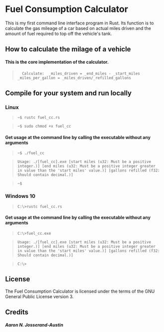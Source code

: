 # Fuel Consumption Calculator

This is my first command line interface program in Rust. Its function is to calculate the gas mileage of a car based on actual miles driven and the amount of fuel required to top off the vehicle's tank.
 
## How to calculate the milage of a vehicle

#### This is the core implementation of the calculator.

> `  Calculate:  _miles_driven = _end_miles - _start_miles`
> `              _miles_per_gallon = _miles_driven/_refilled_gallons`

## Compile for your system and run locally
### Linux
> `~$ rustc fuel_cc.rs`

> `~$ sudo chmod +x fuel_cc`

#### Get usage at the command line by calling the executable without any arguments
> `~$ ./fuel_cc`

> `Usage: ./[fuel_cc].exe [start miles (u32: Must be a positive integer.)] [end miles (u32: Must be a positive integer greater in value than the 'start miles' value.)] [gallons refilled (f32: Should contain decimal.)]`

> `~$  `

### Windows 10

> `C:\>rustc fuel_cc.rs`

#### Get usage at the command line by calling the executable without any arguments
> `C:\>fuel_cc.exe`

> `Usage: ./[fuel_cc].exe [start miles (u32: Must be a positive integer.)] [end miles (u32: Must be a positive integer greater in value than the 'start miles' value.)] [gallons refilled (f32: Should contain decimal.)]`

> `C:\>  `

## License
The Fuel Consumption Calculator is licensed under the terms of the GNU General Public License version 3.

## Credits
##### Aaron N. Josserand-Austin
